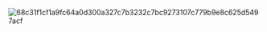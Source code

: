 ![68c31f1cf1a9fc64a0d300a327c7b3232c7bc9273107c779b9e8c625d5497acf](https://user-images.githubusercontent.com/59202779/121647428-59e3a980-cad1-11eb-8a44-c1c1bb1c5be1.jpg)




<!--
**yuuuuut/yuuuuut** is a ✨ _special_ ✨ repository because its `README.md` (this file) appears on your GitHub profile.

Here are some ideas to get you started:

- 🔭 I’m currently working on ...
- 🌱 I’m currently learning ...
- 👯 I’m looking to collaborate on ...
- 🤔 I’m looking for help with ...
- 💬 Ask me about ...
- 📫 How to reach me: ...
- 😄 Pronouns: ...
- ⚡ Fun fact: ...
-->
